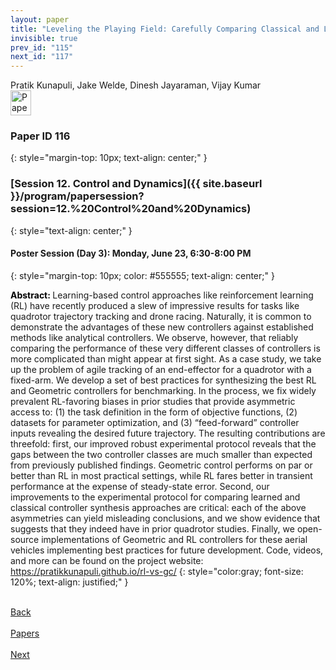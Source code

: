 ```yaml
---
layout: paper
title: "Leveling the Playing Field: Carefully Comparing Classical and Learned Controllers for Quadrotor Trajectory Tracking"
invisible: true
prev_id: "115"
next_id: "117"
---
```

<div class="paper-authors">
  <div class="paper-author-box">
    <div class="paper-author-name">Pratik Kunapuli, Jake Welde, Dinesh Jayaraman, Vijay Kumar</div>
    <div class="paper-author-uni"></div>
  </div>
</div>

<div class="paper-pdf">
  <div>
    <a href="https://www.roboticsproceedings.org/rss21/p116.pdf" title="Download PDF" target="_blank">
      <img src="{{ site.baseurl }}/images/paper_link_cardinal_red.png" alt="Paper PDF" width="33" height="40" />
    </a>
  </div>
</div>

### Paper ID 116
{: style="margin-top: 10px; text-align: center;" }

### [Session 12. Control and Dynamics]({{ site.baseurl }}/program/papersession?session=12.%20Control%20and%20Dynamics)
{: style="text-align: center;" }

#### Poster Session (Day 3): Monday, June 23, 6:30-8:00 PM
{: style="margin-top: 10px; color: #555555; text-align: center;" }

<b style="color: black;">Abstract: </b>Learning-based control approaches like reinforcement learning (RL) have recently produced a slew of impressive results for tasks like quadrotor trajectory tracking and drone racing. Naturally, it is common to demonstrate the advantages of these new controllers against established methods like analytical controllers. We observe, however, that reliably comparing the performance of these very different classes of controllers is more complicated than might appear at first sight. As a case study, we take up the problem of agile tracking of an end-effector for a quadrotor with a fixed-arm. We develop a set of best practices for synthesizing the best RL and Geometric controllers for benchmarking. In the process, we fix widely prevalent RL-favoring biases in prior studies that provide asymmetric access to: (1) the task definition in the form of objective functions, (2) datasets for parameter optimization, and (3) “feed-forward” controller inputs revealing the desired future trajectory. The resulting contributions are threefold: first, our improved robust experimental protocol reveals that the gaps between the two controller classes are much smaller than expected from previously published findings. Geometric control performs on par or better than RL in most practical settings, while RL fares better in transient performance at the expense of steady-state error. Second, our improvements to the experimental protocol for comparing learned and classical controller synthesis approaches are critical: each of the above asymmetries can yield misleading conclusions, and we show evidence that suggests that they indeed have in prior quadrotor studies. Finally, we open-source implementations of Geometric and RL controllers for these aerial vehicles implementing best practices for future development. Code, videos, and more can be found on the project website: https://pratikkunapuli.github.io/rl-vs-gc/
{: style="color:gray; font-size: 120%; text-align: justified;" }

<div class="paper-menu">
  <div class="paper-menu-inner">
    <a href="{{ site.baseurl }}/program/papers/115/" title="Previous Paper">
            <div class="paper-menu-icon">
                <i class="fas fa-arrow-left"></i><br>
                <span class="paper-menu-label">Back</span>
            </div>
        </a>
    <a href="{{ site.baseurl }}/program/papers" title="All Papers">
      <div class="paper-menu-icon">
        <i class="fas fa-list"></i><br>
        <span class="paper-menu-label">Papers</span>
      </div>
    </a>
    <a href="{{ site.baseurl }}/program/papers/117/" title="Next Paper">
            <div class="paper-menu-icon">
                <i class="fas fa-arrow-right"></i><br>
                <span class="paper-menu-label">Next</span>
            </div>
        </a>
  </div>
</div>
